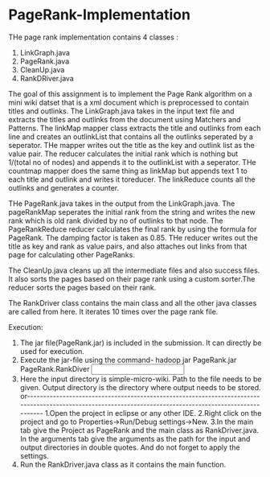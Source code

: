 # PageRank-Implementation
THe page rank implementation contains 4 classes :
1. LinkGraph.java  
2. PageRank.java  
3. CleanUp.java
4. RankDRiver.java

The goal of this assignment is to implement the Page Rank algorithm on a mini wiki datset that is a xml document which is preprocessed 
to contain titles and outlinks.
The LinkGraph.java takes in the input text file and extracts the titles and outlinks from the document using Matchers and Patterns. 
The linkMap mapper class extracts the title and outlinks from each line and creates an outlinkList that contains all the outlinks 
seperated by a seperator. THe mapper writes out the title as the key and outlink list as the value pair. The reducer calculates the 
initial rank which is nothing but 1/(total no of nodes) and appends it to the outlinkList with a seperator. THe countmap mapper does 
the same thing as linkMap but appends text 1 to each title and outlink and writes it toreducer. The linkReduce counts all the outlinks
and generates a counter.

THe PageRank.java takes in the output from the LinkGraph.java. The pageRankMap seperates the initial rank from the string and writes the
new rank which is old rank divided by no of outlinks to that node. The PageRankReduce reducer calculates the final rank by using the 
formula for PageRank. The damping factor is taken as 0.85. THe reducer writes out the title as key and rank as value pairs, and also 
attaches out links from that page for calculating other PageRanks. 

The CleanUp.java cleans up all the intermediate files and also success files. It also sorts the pages based on their page rank using a 
custom sorter.The reducer sorts the pages based on their rank.

The RankDriver class contains the main class and all the other java classes are called from here. It iterates 10 times over the page
rank file. 

Execution:
1. The jar file(PageRank.jar) is included in the submission. It can directly be used for execution.
2. Execute the jar-file using the command-   hadoop jar PageRank.jar PageRank.RankDiver <Input Directory> <Output Directory>
3. Here the input directory is simple-micro-wiki. Path to the file needs to be given. Output directory is the directory where output
needs to be stored.
or---------------------------------------------------------------------------------------------------------------------------------------------------------
1.Open the project in eclipse or any other IDE.
2.Right click on the project and go to Properties->Run/Debug settings->New.
3.In the main tab give the Project as PageRank and the main class as RankDriver.java. In the arguments tab give the arguments as the 
path for the input and output directories in double quotes. And do not forget to apply the settings.
4. Run the RankDriver.java class as it contains the main function.   

